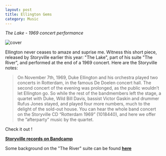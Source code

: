 ```yaml
---
layout: post
title: Ellington Gems
category: Music
---
```


*The Lake - 1969 concert performance*

![cover](https://user-images.githubusercontent.com/33669641/166097504-4b30c286-e058-48cc-b0e4-ce0165ac54cf.jpg)



Ellington never ceases to amaze and suprise me. Witness this short piece, released by Storyville earlier this year: "The Lake", part of his suite "The River", and performed at the end of a 1969 concert. Here are the Storyville notes: 

 

>On November 7th, 1969, Duke Ellington and his orchestra played two concerts in Rotterdam, in the famous De Doelen concert hall. The second concert of the evening was prolonged, as the public wouldn’t let Ellington go. So while the rest of the bandmembers left the stage, a quartet with Duke, Wild Bill Davis, bassist Victor Gaskin and drummer Rufus Jones stayed, and played four more numbers, much to the delight of the sold-out house. You can hear the whole band concert on the Storyville CD “Rotterdam 1969” (1018440), and here we offer the ”afterparty” music by the quartet.

 

Check it out ! 

**[Storyville records on Bandcamp](https://storyvillerecords.bandcamp.com/track/the-lake)**

Some background on the "The River" suite can be found **[here](https://www.laphil.com/musicdb/pieces/3822/the-river-suite?)**
